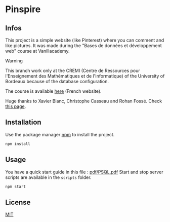 # Pinspire

## Infos

This project is a simple website (like Pinterest) where you can comment and like pictures. It was made during the "Bases de données et développement web" course at Vanillacademy.

> [!WARNING]
> This branch work only at the CREMI (Centre de Ressources pour l'Enseignement des Mathématiques et de l'Informatique) of the University of Bordeaux because of the database configuration.

The course is available [here](https://vanillacademy.com/) (French website).

Huge thanks to Xavier Blanc, Christophe Casseau and Rohan Fossé. Check [this page](https://vanillacademy.com/auteurs).

## Installation

Use the package manager [npm](https://www.npmjs.com/) to install the project.

```bash
npm install
```

## Usage

You have a quick start guide in this file : [pdf/PSQL.pdf](pdf/PSQL.pdf)
Start and stop server scripts are available in the `scripts` folder.

```bash
npm start
```

## License

[MIT](https://choosealicense.com/licenses/mit/)
